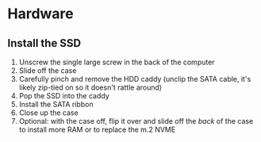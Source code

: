 # Hardware

## Install the SSD

1. Unscrew the single large screw in the back of the computer
2. Slide off the case
3. Carefully pinch and remove the HDD caddy (unclip the SATA cable, it's likely zip-tied on so it doesn't rattle around)
4. Pop the SSD into the caddy
5. Install the SATA ribbon
6. Close up the case
7. Optional: with the case off, flip it over and slide off the *back* of the case to install more RAM or to replace the m.2 NVME

